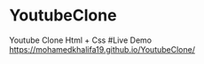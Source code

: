 # YoutubeClone
Youtube Clone Html + Css
#Live Demo 
https://mohamedkhalifa19.github.io/YoutubeClone/
